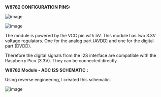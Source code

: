 
**W8782 CONFIGURATION PINS:**
															
															
![image](https://github.com/user-attachments/assets/a0a38095-60a6-4d3b-bed7-6e5bb12f0a6d)



![image](https://github.com/user-attachments/assets/22dd715e-e34a-4a58-9567-ec4add3da20b)




The module is powered by the VCC pin with 5V. This module has two 3.3V voltage regulators. One for the analog part (AVDD) and one for the digital part (DVDD).

Therefore the digital signals from the I2S interface are compatible with the Raspberry Pico (3.3V). They can be connected directly.

**W8782 Module - ADC I2S SCHEMATIC :** 

Using reverse engineering, I created this schematic.

![image](https://github.com/user-attachments/assets/3c1b162c-6e4d-4e85-b12e-8f6e02dfb5c0)
